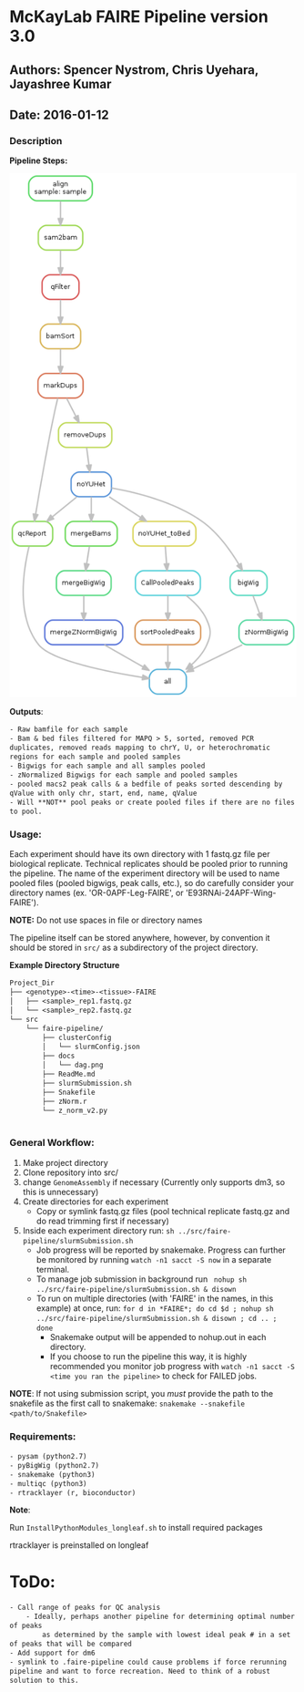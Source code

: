 # McKayLab FAIRE Pipeline version 3.0
## Authors: Spencer Nystrom, Chris Uyehara, Jayashree Kumar
## Date: 2016-01-12

### Description
**Pipeline Steps:**

![](docs/dag.png)

**Outputs**:

	- Raw bamfile for each sample
	- Bam & bed files filtered for MAPQ > 5, sorted, removed PCR duplicates, removed reads mapping to chrY, U, or heterochromatic regions for each sample and pooled samples
	- Bigwigs for each sample and all samples pooled
	- zNormalized Bigwigs for each sample and pooled samples
	- pooled macs2 peak calls & a bedfile of peaks sorted descending by qValue with only chr, start, end, name, qValue
	- Will **NOT** pool peaks or create pooled files if there are no files to pool.

### Usage:

Each experiment should have its own directory with 1 fastq.gz file per biological replicate. Technical replicates should be pooled prior to running the pipeline. The name of the experiment directory will
be used to name pooled files (pooled bigwigs, peak calls, etc.), so do carefully consider your directory names (ex. 'OR-0APF-Leg-FAIRE', or 'E93RNAi-24APF-Wing-FAIRE').

**NOTE:** Do not use spaces in file or directory names

The pipeline itself can be stored anywhere, however, by convention it should be stored in `src/` as a subdirectory of the project directory.

**Example Directory Structure**
```{bash}
Project_Dir
├── <genotype>-<time>-<tissue>-FAIRE
│   ├── <sample>_rep1.fastq.gz
│   └── <sample>_rep2.fastq.gz
└── src
    └──	faire-pipeline/
		├── clusterConfig
		│   └── slurmConfig.json
		├── docs
		│   └── dag.png
		├── ReadMe.md
		├── slurmSubmission.sh
		├── Snakefile
		├── zNorm.r
		└── z_norm_v2.py
  
```
### General Workflow:
1. Make project directory
1. Clone repository into src/
1. change `GenomeAssembly` if necessary (Currently only supports dm3, so this is unnecessary)
1. Create directories for each experiment 
	* Copy or symlink fastq.gz files (pool technical replicate fastq.gz and do read trimming first if necessary)
1. Inside each experiment directory run: ` sh ../src/faire-pipeline/slurmSubmission.sh ` 
	- Job progress will be reported by snakemake. Progress can further be monitored by running `watch -n1 sacct -S now` in a separate terminal.
	- To manage job submission in background run ` nohup sh ../src/faire-pipeline/slurmSubmission.sh & disown`
	- To run on multiple directories (with 'FAIRE' in the names, in this example) at once, run: `for d in *FAIRE*; do cd $d ; nohup sh ../src/faire-pipeline/slurmSubmission.sh & disown ; cd .. ; done`
		- Snakemake output will be appended to nohup.out in each directory.
		- If you choose to run the pipeline this way, it is highly recommended you monitor job progress with `watch -n1 sacct -S <time you ran the pipeline>` to check for FAILED jobs.

**NOTE**: If not using submission script, you *must* provide the path to the snakefile as the first call to snakemake:
`snakemake --snakefile <path/to/Snakefile>`

### Requirements:
	- pysam (python2.7)
	- pyBigWig (python2.7)
	- snakemake (python3)
	- multiqc (python3)
	- rtracklayer (r, bioconductor)	
**Note**: 

Run `InstallPythonModules_longleaf.sh` to install required packages

rtracklayer is preinstalled on longleaf


# ToDo:
	- Call range of peaks for QC analysis
		- Ideally, perhaps another pipeline for determining optimal number of peaks
			as determined by the sample with lowest ideal peak # in a set of peaks that will be compared
	- Add support for dm6
	- symlink to .faire-pipeline could cause problems if force rerunning pipeline and want to force recreation. Need to think of a robust solution to this.
